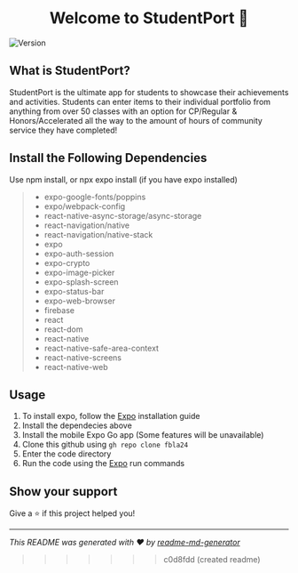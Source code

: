 <h1 align="center">Welcome to StudentPort 👋</h1>
<p>
  <img alt="Version" src="https://img.shields.io/badge/version-1.0.0-blue.svg?cacheSeconds=2592000" />
</p>

## What is StudentPort?
StudentPort is the ultimate app for students to showcase their achievements and activities. Students can enter items to their individual portfolio from anything from over 50 classes with an option for CP/Regular & Honors/Accelerated all the way to the amount of hours of community service they have completed!

## Install the Following Dependencies
Use npm install, or npx expo install (if you have expo installed)
>- expo-google-fonts/poppins
>- expo/webpack-config
>- react-native-async-storage/async-storage
>- react-navigation/native
>- react-navigation/native-stack
>- expo
>- expo-auth-session
>- expo-crypto
>- expo-image-picker
>- expo-splash-screen
>- expo-status-bar
>- expo-web-browser
>- firebase
>- react
>- react-dom
>- react-native
>- react-native-safe-area-context
>- react-native-screens
>- react-native-web


## Usage

1. To install expo, follow the [Expo](https://docs.expo.dev/get-started/installation/) installation guide
2. Install the dependecies above
3. Install the mobile Expo Go app (Some features will be unavailable)
4. Clone this github using `gh repo clone fbla24`
5. Enter the code directory
6. Run the code using the [Expo](https://docs.expo.dev/more/expo-cli/) run commands

## Show your support

Give a ⭐️ if this project helped you!

***
_This README was generated with ❤️ by [readme-md-generator](https://github.com/kefranabg/readme-md-generator)_
>>>>>>> c0d8fdd (created readme)
